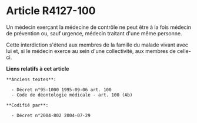 # Article R4127-100

Un médecin exerçant la médecine de contrôle ne peut être à la fois médecin de prévention ou, sauf urgence, médecin traitant
d'une même personne.

Cette interdiction s'étend aux membres de la famille du malade vivant avec lui et, si le médecin exerce au sein d'une
collectivité, aux membres de celle-ci.

**Liens relatifs à cet article**

	**Anciens textes**:

	  - Décret n°95-1000 1995-09-06 art. 100
	  - Code de déontologie médicale - art. 100 (Ab)

	**Codifié par**:

	  - Décret n°2004-802 2004-07-29
